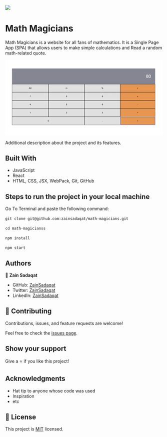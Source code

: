 ![](https://img.shields.io/badge/Microverse-blueviolet)

# Math Magicians

Math Magicians is a website for all fans of mathematics. It is a Single Page App (SPA) that allows users to make simple calculations and Read a random math-related quote.

![screenshot](./app_screenshot.png)

Additional description about the project and its features.

## Built With

- JavaScript
- React
- HTML, CSS, JSX, WebPack, Git, GitHub

## Steps to run the project in your local machine

Go To Terminal and paste the following command:

`git clone git@github.com:zainsadaqat/math-magicians.git`

`cd math-magicianss`

`npm install`

`npm start`

## Authors

👤 **Zain Sadaqat**

- GitHub: [ZainSadaqat](https://github.com/zainsadaqat)
- Twitter: [ZainSadaqat](https://twitter.com/zain_sadaqat)
- LinkedIn: [ZainSadaqat](https://linkedin.com/in/zain-sadaqat)

## 🤝 Contributing

Contributions, issues, and feature requests are welcome!

Feel free to check the [issues page](../../issues/).

## Show your support

Give a ⭐️ if you like this project!

## Acknowledgments

- Hat tip to anyone whose code was used
- Inspiration
- etc

## 📝 License

This project is [MIT](./MIT.md) licensed.

